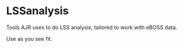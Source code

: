 # LSSanalysis

Tools AJR uses to do LSS analysis, tailored to work with eBOSS data.

Use as you see fit.